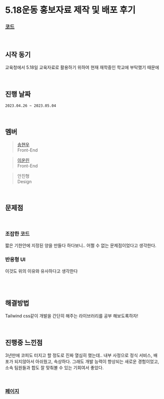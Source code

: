 # 5.18운동 홍보자료 제작 및 배포 후기

### <a href="https://github.com/GSM-MSG/518_Exercise-FrontEnd">코드</a>
<br>

## 시작 동기
교육청에서 5.18일 교육자료로 활용하기 위하여 현재 재학중인 학교에 부탁했기 때문에

<br>

## 진행 날짜
``` 2023.04.26 ~ 2023.05.04 ```

<br>

## 멤버
> <a href="https://github.com/googoo81">송현우</a> <br>
> Front-End

> <a href="https://github.com/likegitman">이운린</a> <br>
> Front-End

> 안진형 <br>
> Design

<br>


## 문제점 
<br>

### 조잡한 코드
 짧은 기한안에 지정된 양을 만들다 하다보니.. 어쩔 수 없는 문제점이었다고 생각한다.

### 반응형 UI
 이것도 위의 이유와 유사하다고 생각한다
 
 <br><br>
 
## 해결방법
Tailwind css같이 개발을 간단히 해주는 라이브러리를 공부 해보도록하자!

<br>

## 진행중 느낀점
3년만에 코피도 터지고 할 정도로 진짜 열심히 했는데..
내부 사정으로 정식 서비스, 배포가 되지않아서 아쉬웠고, 속상하다.
그래도 개발 능력이 향상되는 새로운 경험이었고, 
소속 팀원들과 합도 잘 맞춰볼 수 있는 기회여서 좋았다.

<br>

### <a href="https://518-exercise.vercel.app/">페이지</a>
